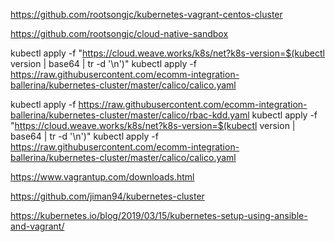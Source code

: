 https://github.com/rootsongjc/kubernetes-vagrant-centos-cluster

https://github.com/rootsongjc/cloud-native-sandbox




kubectl apply -f "https://cloud.weave.works/k8s/net?k8s-version=$(kubectl version | base64 | tr -d '\n')"
kubectl apply -f https://raw.githubusercontent.com/ecomm-integration-ballerina/kubernetes-cluster/master/calico/calico.yaml	

kubectl apply -f https://raw.githubusercontent.com/ecomm-integration-ballerina/kubernetes-cluster/master/calico/rbac-kdd.yaml	    kubectl apply -f "https://cloud.weave.works/k8s/net?k8s-version=$(kubectl version | base64 | tr -d '\n')"
kubectl apply -f https://raw.githubusercontent.com/ecomm-integration-ballerina/kubernetes-cluster/master/calico/calico.yaml


https://www.vagrantup.com/downloads.html


https://github.com/jiman94/kubernetes-cluster


https://kubernetes.io/blog/2019/03/15/kubernetes-setup-using-ansible-and-vagrant/
